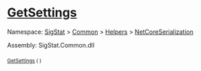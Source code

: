 # [GetSettings](./NetCoreSerializationHelper-100664080.md)

Namespace: [SigStat]() > [Common](./../../../README.md) > [Helpers](./../../README.md) > [NetCoreSerialization](./../README.md)

Assembly: SigStat.Common.dll

<sub>[GetSettings](./NetCoreSerializationHelper-100664080.md) (  )</sub>&nbsp;&nbsp;&nbsp;&nbsp;&nbsp;&nbsp;&nbsp;&nbsp;&nbsp;<sub></sub>
